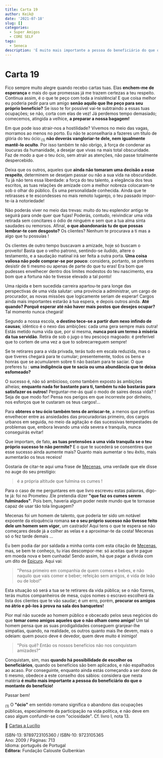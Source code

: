 ```yaml
---
title: Carta 19
author: Keik@
date: '2021-07-18'
slug: []
categories:
  - Super Amigos
  - CORE SELF
tags:
  - Seneca
description: 'É muito mais importante a pessoa do beneficiário do que o montante do benefício!'
---
```

# Carta 19 

Fico sempre muito alegre quando recebo cartas tuas. Elas **enchem-me de esperança** e mais do que promessas já me trazem certezas a teu respeito. Continua assim, é o que te peço com toda a insistência! E que coisa melhor eu poderia pedir para um amigo **senão aquilo que lhe peço para seu próprio benefício?** Se isso te for possível vai-te subtraindo a essas tuas ocupações; se não, corta com elas de vez! Já perdemos tempo demasiado; comecemos, atingida a velhice, **a preparar a nossa bagagem!** 

Em que pode isso atrair-nos a hostilidade? Vivemos no meio das vagas, morramos ao menos no porto. Eu não te aconselharia a fazeres um título de glória do teu ócio:<sub>(1)</sub> **não deverás vangloriar-te dele, nem igualmente mantê-lo oculto**. Por isso também te não obrigo, à força de condenar as loucuras da humanidade, a desejar que vivas na mais total obscuridade. Faz de modo a que o teu ócio, sem atrair as atenções, não passe totalmente despercebido. 

Deixa que os outros, aqueles que **ainda não tomaram uma decisão a esse respeito**, determinem se desejam passar ou não a sua vida na obscuridade. Tu já não tens essa liberdade: a força do teu talento, a elegância dos teus escritos, as tuas relações de amizade com a melhor nobreza colocaram-te sob o olhar do público. És uma personalidade conhecida. Ainda que te retirasses e te escondesses no mais remoto lugarejo, o teu passado impor-te-ia à notoriedade! 

Não poderás viver no meio das trevas: muito do teu esplendor antigo te seguirá para onde quer que fujas! Poderás, contudo, reivindicar uma vida retirada sem concitares o ódio de ninguém e sem que a tua alma sinta saudades ou remorsos. Afinal, **o que abandonarás tu de que possas lembrar-te com desgosto?** Os clientes? Nenhum te procurava a ti mas a algo que tu possuías ! 

Os clientes de outro tempo buscavam a amizade, hoje só buscam o proveito! Basta que o velho patrono, sentindo-se iludido, altere o testamento, e a saudação matinal irá ser feita a outra porta. **Uma coisa valiosa não pode comprar-se por pouco**: considera, portanto, se preferes desistir de ti mesmo ou apenas de parte do que tu eras! Era bom que pudesses envelhecer dentro dos limites modestos do teu nascimento, era bom que a fortuna não te tivesse elevado a tal ponto! 

Uma rápida e bem sucedida carreira apartou-te para longe das perspectivas de uma vida salutar: uma província a administrar, um cargo de procurador, as novas missões que logicamente seriam de esperar! Cargos ainda mais importantes estarão à tua espera, e depois outros ainda. **Até quando? Porquê esperar até não haver mais postos que desejes ocupar?** Tal momento nunca chegará! 

Segundo a nossa escola, **o destino tece-se a partir dum nexo infindo de causas**; idêntico é o nexo das ambições: cada uma gera sempre mais outra! Estás metido numa vida que, por si mesma, **nunca porá um termo à miséria da tua servidão**. Retira de sob o jugo o teu pescoço magoado: é preferível que to cortem de uma vez a que to sobrecarreguem sempre! 

Se te retirares para a vida privada, terás tudo em escala reduzida, mas o que tiveres chegará para te cumular; presentemente, todos os bens e honras que se acumularem sobre ti não bastam para te saciar. O que preferes tu : **uma indigência que te sacia ou uma abundância que te deixa esfomeado?** 

O sucesso é, não só ambicioso, como também exposto às ambições alheias; **enquanto nada for bastante para ti, também tu não bastarás para satisfazer os outros!** Perguntar-me-ás qual o modo de saires dessa vida? ! Seja de que modo for! Pensa nos perigos em que incorreste por dinheiro, nos esforços que te custaram os teus cargos!... 

Para **obteres o teu ócio também tens de arriscar-te**, a menos que prefiras envelhecer entre as ansiedades das procuradorias primeiro, dos cargos urbanos em seguida, no meio da agitação e das sucessivas tempestades de problemas que, embora levando uma vida severa e tranquila, nunca conseguirás evitar! 

Que importam, de fato, **as tuas pretensões a uma vida tranquila se o teu próprio sucesso te não permite?** E o que te sucederá se consentires que esse sucesso ainda aumente mais? Quanto mais aumentar o teu êxito, mais aumentarão os teus receios!

Gostaria de citar-te aqui uma frase de [Mecenas](https://pt.wikipedia.org/wiki/Mecenas), uma verdade que ele disse no auge do seu prestígio:


> é a própria altitude que fulmina os cumes ! 

Para o caso de me perguntares em que livro escreveu estas palavras, digo-te já: foi no Prometeu .Ele pretendia dizer **"que faz os cumes serem fulminados"**. Pois bem, haveria algum poder neste mundo que te tornasse capaz de usar tão tola linguagem? 

Mecenas foi um homem de talento, que poderia ter sido um notável expoente da eloquência romana **se o seu próprio sucesso não tivesse feito dele um homem sem vigor**, um castrado! Aqui tens o que te espera se não começares desde já a colher as velas e a
aproximar-te da costa! Mecenas só o fez tarde demais ...

Eu bem podia dar por saldada a minha conta com esta citação de [Mecenas](https://pt.wikipedia.org/wiki/Mecenas), mas, se bem te conheço, tu irias descompor-me: só aceitas que te pague em moeda nova e bem cunhada! Sendo assim, há que pagar a dívida com um dito de [Epicuro](https://pt.wikipedia.org/wiki/Epicuro). Aqui vai: 


> "Pensa primeiro em companhia de quem comes e bebes, e não naquilo que vais comer e beber; refeição sem amigos, é vida de leão ou de lobo!"

Esta situação só será a tua se te retirares da vida pública; se o não fizeres, terás muitos companheiros de mesa, cujos nomes o escravo escolherá da lista dos clientes que te vão saudar; é um erro, porém, **procurar os amigos no átrio e pô-los à prova na sala dos banquetes!** 

Pior mal não sucede ao homem público e obcecado pelos seus negócios do que **tomar como amigos aqueles que o não olham como amigo!** Um tal homem pensa que as suas prodigalidades conseguem granjear-lhe simpatias, quando, na realidade, os outros quanto mais lhe devem, mais o odeiam: quem pouco deve é devedor, quem deve muito é inimigo!

> "Pois quê? Então os nossos benefícios não nos conquistam amizades?" 

Conquistam, sim, mas **quando há possibilidade de escolher os beneficiários**, quando os benefícios são bem aplicados, e não espalhados ao acaso. Por conseguinte, enquanto ainda estás começando a ser dono de ti mesmo, obedece a este conselho dos sábios: considera que nesta matéria **é muito mais importante a pessoa do beneficiário do que o montante do benefício!**


Passar bem!


<sub>(1)</sub> O **"ócio"** em sentido romano significa o abandono das ocupações públicas, especialmente da participação na vida política, e não deve em caso algum confundir-se com "ociosidade". Cf. livro I, nota 13.



:book: [Cartas a Lucílio](https://www.skoob.com.br/cartas-a-lucilio-37684ed41245.html)

ISBN-13: 9789723105360 / ISBN-10: 9723105365  
Ano: 2009 / Páginas: 713  
Idioma: português de Portugal   
**Editora:** Fundação Calouste Gulbenkian